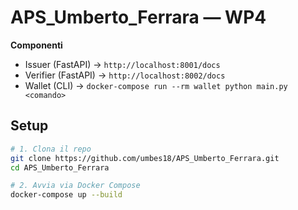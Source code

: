 # APS_Umberto_Ferrara — WP4

**Componenti**  
- Issuer (FastAPI) → `http://localhost:8001/docs`  
- Verifier (FastAPI) → `http://localhost:8002/docs`  
- Wallet (CLI) → `docker-compose run --rm wallet python main.py <comando>`

## Setup

```bash
# 1. Clona il repo
git clone https://github.com/umbes18/APS_Umberto_Ferrara.git
cd APS_Umberto_Ferrara

# 2. Avvia via Docker Compose
docker-compose up --build
